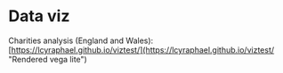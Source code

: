 # Data viz

Charities analysis (England and Wales): [https://lcyraphael.github.io/viztest/](https://lcyraphael.github.io/viztest/ "Rendered vega lite")